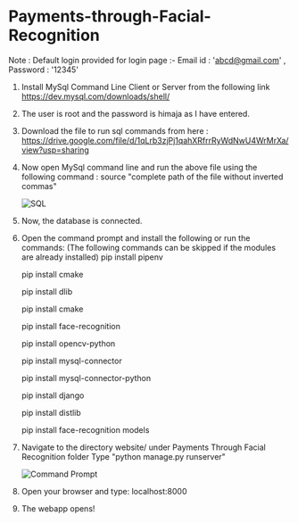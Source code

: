 # Payments-through-Facial-Recognition


Note : Default login provided for login page :- Email id : 'abcd@gmail.com' , Password : '12345'

1.    Install MySql Command Line Client or Server from the following link  https://dev.mysql.com/downloads/shell/

   
2.    The user is root and the password is himaja as I have entered.
   
   
3.    Download the file to run sql commands from here : https://drive.google.com/file/d/1qLrb3zjPj1qahXRfrrRyWdNwU4WrMrXa/view?usp=sharing
 
 
4.    Now open MySql command line and run the above file using the following command :
      source "complete path of the file without inverted commas"
   
      ![SQL](https://user-images.githubusercontent.com/105623310/170870810-2132cfba-0cfc-4dfa-b196-9166f4a7690e.png)
   
   
5.    Now, the database is connected.


6.    Open the command prompt and install the following or run the commands: (The following commands can be skipped if the modules are already installed)
       pip install pipenv

       pip install cmake

       pip install dlib

       pip install cmake

       pip install face-recognition

       pip install opencv-python

       pip install mysql-connector

       pip install mysql-connector-python

       pip install django

       pip install distlib

       pip install face-recognition models
    
    


6.    Navigate to the directory website/ under Payments Through Facial Recognition folder
      Type "python manage.py runserver"

      ![Command Prompt](https://user-images.githubusercontent.com/105623310/170871205-4e350862-b835-4b83-9193-05e8b0c7d8c2.png)


7.    Open your browser and type:   localhost:8000


8.    The webapp opens! 
